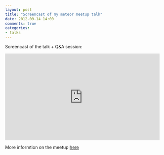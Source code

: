 ```yaml
---
layout: post
title: "Screencast of my meteor meetup talk"
date: 2012-09-14 14:00
comments: true
categories:
- talks
---
```


Screencast of the talk + Q&A session:
<iframe src="http://player.vimeo.com/video/49433252" width="500" height="281" frameborder="0" webkitAllowFullScreen mozallowfullscreen allowFullScreen></iframe>

More informtion on the meetup [here](www.meetup.com/VanDev/events/75032692/)
